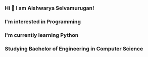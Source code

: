 ### Hi 👋 I am Aishwarya Selvamurugan!
### I'm interested in Programming
### I'm currently learning Python
### Studying Bachelor of Engineering in Computer Science 

<!--
**Aishwarya-Selvamurugan/Aishwarya-SelvaMurugan** is a ✨ _special_ ✨ repository because its `README.md` (this file) appears on your GitHub profile.

Here are some ideas to get you started:

- 🔭 I’m currently working on ...
- 🌱 I’m currently learning ...
- 👯 I’m looking to collaborate on ...
- 🤔 I’m looking for help with ...
- 💬 Ask me about ...
- 📫 How to reach me: ...
- 😄 Pronouns: ...
- ⚡ Fun fact: ...
-->
